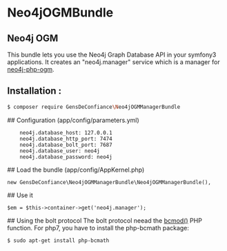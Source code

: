 # Neo4jOGMBundle


## Neo4j OGM

This bundle lets you use the Neo4j Graph Database API in your symfony3 applications.
It creates an "neo4j.manager" service which is a manager for [neo4j-php-ogm](https://github.com/graphaware/neo4j-php-ogm).

## Installation :
``` bash
$ composer require GensDeConfiance\Neo4jOGMManagerBundle
```

## Configuration (app/config/parameters.yml)
````
    neo4j.database_host: 127.0.0.1
    neo4j.database_http_port: 7474
    neo4j.database_bolt_port: 7687
    neo4j.database_user: neo4j
    neo4j.database_password: neo4j
````

## Load the bundle (app/config/AppKernel.php)
````
new GensDeConfiance\Neo4jOGMManagerBundle\Neo4jOGMManagerBundle(),
````

## Use it
````
$em = $this->container->get('neo4j.manager');
````

## Using the bolt protocol
The bolt protocol neead the [bcmod()](http://php.net/manual/fr/function.bcmod.php) PHP function.
For php7, you have to install the php-bcmath package:
``` bash
$ sudo apt-get install php-bcmath
```
